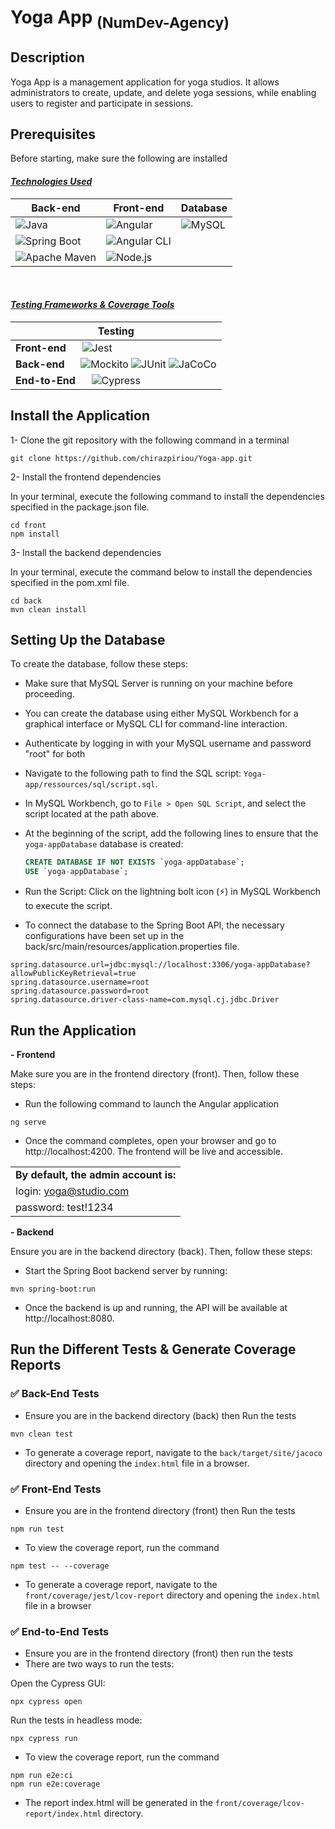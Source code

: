 # Yoga App <sub>(NumDev-Agency)</sub>

## Description
Yoga App is a management application for yoga studios. It allows administrators to create, update, and delete yoga sessions, while enabling users to register and participate in sessions.
## Prerequisites
Before starting, make sure the following are installed
#### <u>*Technologies Used*</u>
<div align="center">

| **Back-end**                                      | **Front-end**                                    | **Database**       |
|---------------------------------------------------|--------------------------------------------------|--------------------|
| ![Java](https://img.shields.io/badge/Java-17.0.12-blue) | ![Angular](https://img.shields.io/badge/Angular-14.2.0-brightgreen) | ![MySQL](https://img.shields.io/badge/MySQL-8.0.39-blue) |
| ![Spring Boot](https://img.shields.io/badge/Spring_Boot-2.6.1-green) | ![Angular CLI](https://img.shields.io/badge/Angular_CLI-14.2.1-blue) |                    |
| ![Apache Maven](https://img.shields.io/badge/Maven-3.9.9-yellow)  | ![Node.js](https://img.shields.io/badge/Node.js-20.17.0-brightgreen) |                    |
</div>
<br>

#### <u>*Testing Frameworks & Coverage Tools*</u>
<div align="center">

| **Testing**                                             |
|---------------------------------------------------------|
| **Front-end**  &nbsp;&nbsp;&nbsp;&nbsp;  ![Jest](https://img.shields.io/badge/Jest-28.1.3-orange)  |
| **Back-end**   &nbsp;&nbsp;&nbsp;&nbsp; ![Mockito](https://img.shields.io/badge/Mockito-3.11.0-red) ![JUnit](https://img.shields.io/badge/JUnit-5.8.2-brightgreen) ![JaCoCo](https://img.shields.io/badge/JaCoCo-0.8.5-blue) |
| **End-to-End** &nbsp;&nbsp;&nbsp;&nbsp; ![Cypress](https://img.shields.io/badge/Cypress-10.4.0-blue) |

</div>


## Install the Application
1- Clone the git repository with the following command in a terminal
````
git clone https://github.com/chirazpiriou/Yoga-app.git
````
2- Install the frontend dependencies

In your terminal, execute the following command to install the dependencies specified in the package.json file.
    
 ```
cd front
npm install
```

3- Install the backend dependencies

In your terminal, execute the command below to install the dependencies specified in the pom.xml file.
    
```
cd back
mvn clean install
```
## Setting Up the Database
To create the database, follow these steps:
- Make sure that MySQL Server is running on your machine before proceeding.
- You can create the database using either MySQL Workbench for a graphical interface or MySQL CLI for command-line interaction.
- Authenticate by logging in with your MySQL username and password "root" for both
- Navigate to the following path to find the SQL script:  `Yoga-app/ressources/sql/script.sql`.

- In MySQL Workbench, go to `File > Open SQL Script`, and select the script located at the path above.
- At the beginning of the script, add the following lines to ensure that the `yoga-appDatabase` database is created:
   ```sql
   CREATE DATABASE IF NOT EXISTS `yoga-appDatabase`;
   USE `yoga-appDatabase`;

- Run the Script: Click on the lightning bolt icon (⚡) in MySQL Workbench to execute the script.
- To connect the database to the Spring Boot API, the necessary configurations have been set up in the back/src/main/resources/application.properties file.

```properties
spring.datasource.url=jdbc:mysql://localhost:3306/yoga-appDatabase?allowPublicKeyRetrieval=true
spring.datasource.username=root
spring.datasource.password=root
spring.datasource.driver-class-name=com.mysql.cj.jdbc.Driver
```
## Run the Application
**- Frontend**

Make sure you are in the frontend directory (front). Then, follow these steps:
* Run the following command to launch the Angular application
```
ng serve
```
* Once the command completes, open your browser and go to http://localhost:4200. The frontend will be live and accessible. 

<div align="center">

|                             |
|-----------------------------|
| **By default, the admin account is:**  |
| login: yoga@studio.com       |
| password: test!1234          |

</div>

**- Backend**

Ensure you are in the backend directory (back). Then, follow these steps:
* Start the Spring Boot backend server by running:
```
mvn spring-boot:run
```
* Once the backend is up and running, the API will be available at http://localhost:8080.
## Run the Different Tests & Generate Coverage Reports


### ✅ Back-End Tests


* Ensure you are in the backend directory (back) then Run the tests 

```
mvn clean test
```
* To generate a coverage report, navigate to the `back/target/site/jacoco` directory and opening the `index.html` file in a browser.



### ✅ Front-End Tests 


* Ensure you are in the frontend directory (front) then Run the tests 

```
npm run test
```
* To view the coverage report, run the command 
```
npm test -- --coverage
```
* To generate a coverage report, navigate to the `front/coverage/jest/lcov-report` directory and opening the `index.html` file in a browser


### ✅ End-to-End Tests


* Ensure you are in the frontend directory (front) then run the tests 
* There are two ways to run the tests:

Open the Cypress GUI:
```
npx cypress open
```
Run the tests in headless mode:
```
npx cypress run
```

* To view the coverage report, run the command 
```
npm run e2e:ci
npm run e2e:coverage
```
* The report index.html will be generated in the `front/coverage/lcov-report/index.html` directory.
